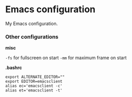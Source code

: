 Emacs configuration
===================

My Emacs configuration.

### Other configurations  ###

**misc**

`-fs` for fullscreen on start
`-mm` for maximum frame on start

**.bashrc**

    export ALTERNATE_EDITOR=""
    export EDITOR=emacsclient
    alias ec='emacsclient -c'
    alias et='emacsclient -t'
